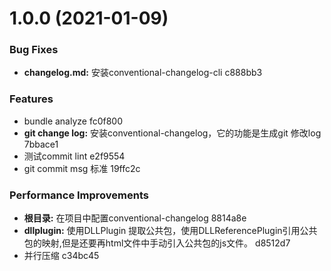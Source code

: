 # 1.0.0 (2021-01-09)


### Bug Fixes

* **changelog.md:** 安装conventional-changelog-cli c888bb3


### Features

* bundle analyze fc0f800
* **git change log:** 安装conventional-changelog，它的功能是生成git 修改log 7bbace1
* 测试commit lint e2f9554
* git commit msg 标准 19ffc2c


### Performance Improvements

* **根目录:** 在项目中配置conventional-changelog 8814a8e
* **dllplugin:** 使用DLLPlugin 提取公共包，使用DLLReferencePlugin引用公共包的映射,但是还要再html文件中手动引入公共包的js文件。 d8512d7
* 并行压缩 c34bc45



